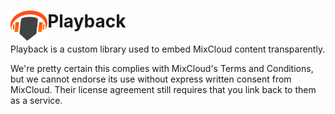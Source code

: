 # <img src="https://raw.githubusercontent.com/InsanityRadio/OnAirController/master/doc/headphones_dark.png" align="left" height=48 /> Playback

Playback is a custom library used to embed MixCloud content transparently.

We're pretty certain this complies with MixCloud's Terms and Conditions, but we cannot endorse its use without express written consent from MixCloud. Their license agreement still requires that you link back to them as a service. 
